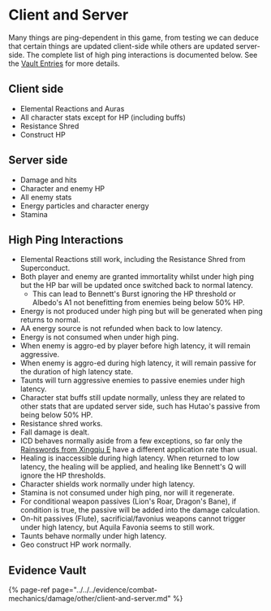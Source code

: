 # Client and Server
Many things are ping-dependent in this game, from testing we can deduce that certain things are updated client-side while others are updated server-side. The complete list of high ping interactions is documented below. See the [Vault Entries](evidence/combat-mechanics/damage/other/client-and-server.md) for more details.

## Client side  
* Elemental Reactions and Auras  
* All character stats except for HP (including buffs)  
* Resistance Shred  
* Construct HP 

## Server side  
* Damage and hits  
* Character and enemy HP
* All enemy stats  
* Energy particles and character energy  
* Stamina  

## High Ping Interactions 
* Elemental Reactions still work, including the Resistance Shred from Superconduct.  
* Both player and enemy are granted immortality whilst under high ping but the HP bar will be updated once switched back to normal latency.  
  * This can lead to Bennett's Burst ignoring the HP threshold or Albedo's A1 not benefitting from enemies being below 50% HP.  
* Energy is not produced under high ping but will be generated when ping returns to normal.  
* AA energy source is not refunded when back to low latency.  
* Energy is not consumed when under high ping.  
* When enemy is aggro-ed by player before high latency, it will remain aggressive.  
* When enemy is aggro-ed during high latency, it will remain passive for the duration of high latency state.  
* Taunts will turn aggressive enemies to passive enemies under high latency.  
* Character stat buffs still update normally, unless they are related to other stats that are updated server side, such has Hutao's passive from being below 50% HP.
* Resistance shred works.  
* Fall damage is dealt.  
* ICD behaves normally aside from a few exceptions, so far only the [Rainswords from Xingqiu E](../evidence/general-mechanics/bugs.md\#netlimited-blade-works) have a different application rate than usual.  
* Healing is inaccessible during high latency. When returned to low latency, the healing will be applied, and healing like Bennett's Q will ignore the HP thresholds.  
* Character shields work normally under high latency.  
* Stamina is not consumed under high ping, nor will it regenerate.  
* For conditional weapon passives (Lion's Roar, Dragon's Bane), if condition is true, the passive will be added into the damage calculation.  
* On-hit passives (Flute), sacrificial/favonius weapons cannot trigger under high latency, but Aquila Favonia seems to still work.  
* Taunts behave normally under high latency.  
* Geo construct HP work normally.  

## Evidence Vault

{% page-ref page="../../../evidence/combat-mechanics/damage/other/client-and-server.md" %}
